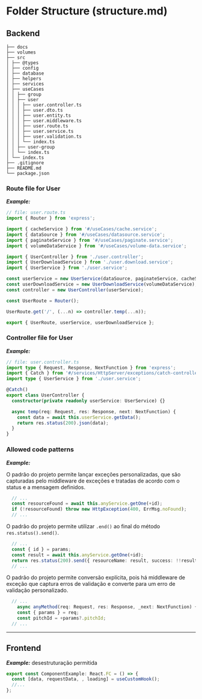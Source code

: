 # Folder Structure (structure.md)

## Backend

```
├── docs
├── volumes
├── src
│ ├── @types
│ ├── config
│ ├── database
│ ├── helpers
│ ├── services
│ ├── useCases
│ │ ├── group
│ │ ├── user
│ │ │ ├── user.controller.ts
│ │ │ ├── user.dto.ts
│ │ │ ├── user.entity.ts
│ │ │ ├── user.middleware.ts
│ │ │ ├── user.route.ts
│ │ │ ├── user.service.ts
│ │ │ ├── user.validation.ts
│ │ │ └── index.ts
│ │ ├── user-group
│ │ └── index.ts
│ └── index.ts
├── .gitignore
├── README.md
└── package.json

```

### Route file for User

**_Example:_**

```typescript
// file: user.route.ts
import { Router } from 'express';

import { cacheService } from '#/useCases/cache.service';
import { dataSource } from '#/useCases/datasource.service';
import { paginateService } from '#/useCases/paginate.service';
import { volumeDataService } from '#/useCases/volume-data.service';

import { UserController } from './user.controller';
import { UserDownloadService } from './user.download.service';
import { UserService } from './user.service';

const userService = new UserService(dataSource, paginateService, cacheService);
const userDownloadService = new UserDownloadService(volumeDataService);
const controller = new UserController(userService);

const UserRoute = Router();

UserRoute.get('/', (...n) => controller.temp(...n));

export { UserRoute, userService, userDownloadService };
```

### Controller file for User

**_Example:_**

```typescript
// file: user.controller.ts
import type { Request, Response, NextFunction } from 'express';
import { Catch } from '#/services/HttpServer/exceptions/catch-controller.decorator';
import type { UserService } from './user.service';

@Catch()
export class UserController {
  constructor(private readonly userService: UserService) {}

  async temp(req: Request, res: Response, next: NextFunction) {
    const data = await this.userService.getData();
    return res.status(200).json(data);
  }
}
```

### Allowed code patterns

**_Example:_**

O padrão do projeto permite lançar exceções personalizadas, que são capturadas pelo middleware de exceções e tratadas de acordo com o status e a mensagem definidos.

```typescript
  // ...
  const resourceFound = await this.anyService.getOne(+id);
  if (!resourceFound) throw new HttpException(400, ErrMsg.noFound);
  // ...
```

O padrão do projeto permite utilizar `.end()` ao final do método `res.status().send()`.

```typescript
  // ...
  const { id } = params;
  const result = await this.anyService.getOne(+id);
  return res.status(200).send({ resourceName: result, success: !!result }).end();
  // ...
```

O padrão do projeto permite conversão explícita, pois há middleware de exceção que captura erros de validação e converte para um erro de validação personalizado.

```typescript
  // ...
    async anyMethod(req: Request, res: Response, _next: NextFunction) {
    const { params } = req;
    const pitchId = +params?.pitchId;
  // ...
```


---

## Frontend

**_Example:_** desestruturação permitida

```typescript
export const ComponentExample: React.FC = () => {
  const [data, requestData, , loading] = useCustomHook();
  //...
};
```
